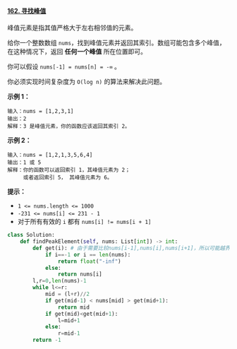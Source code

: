 #### [162. 寻找峰值](https://leetcode-cn.com/problems/find-peak-element/)



峰值元素是指其值严格大于左右相邻值的元素。

给你一个整数数组 `nums`，找到峰值元素并返回其索引。数组可能包含多个峰值，在这种情况下，返回 **任何一个峰值** 所在位置即可。

你可以假设 `nums[-1] = nums[n] = -∞` 。

你必须实现时间复杂度为 `O(log n)` 的算法来解决此问题。

 

**示例 1：**

```
输入：nums = [1,2,3,1]
输出：2
解释：3 是峰值元素，你的函数应该返回其索引 2。
```

**示例 2：**

```
输入：nums = [1,2,1,3,5,6,4]
输出：1 或 5 
解释：你的函数可以返回索引 1，其峰值元素为 2；
     或者返回索引 5， 其峰值元素为 6。
```

 

**提示：**

- `1 <= nums.length <= 1000`
- `-231 <= nums[i] <= 231 - 1`
- 对于所有有效的 `i` 都有 `nums[i] != nums[i + 1]`

```python
class Solution:
    def findPeakElement(self, nums: List[int]) -> int:
        def get(i): # 由于需要比较nums[i-1],nums[i],nums[i+1]，所以可能越界
            if i==-1 or i == len(nums):
                return float("-inf")
            else:
                return nums[i]
        l,r=0,len(nums)-1
        while l<=r:
            mid = (l+r)//2
            if get(mid-1) < nums[mid] > get(mid+1):
                return mid
            if get(mid)<get(mid+1):
                l=mid+1
            else:
                r=mid-1
        return -1
```

